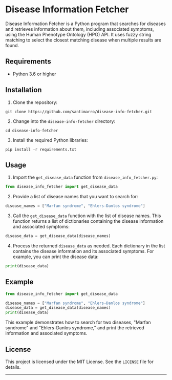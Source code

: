 # Disease Information Fetcher

Disease Information Fetcher is a Python program that searches for diseases and retrieves information about them, including associated symptoms, using the Human Phenotype Ontology (HPO) API. It uses fuzzy string matching to select the closest matching disease when multiple results are found.

## Requirements

- Python 3.6 or higher

## Installation

1. Clone the repository:

```
git clone https://github.com/santimarro/disease-info-fetcher.git
```

2. Change into the `disease-info-fetcher` directory:

```
cd disease-info-fetcher
```

3. Install the required Python libraries:

```
pip install -r requirements.txt
```

## Usage

1. Import the `get_disease_data` function from `disease_info_fetcher.py`:

```python
from disease_info_fetcher import get_disease_data
```

2. Provide a list of disease names that you want to search for:

```python
disease_names = ["Marfan syndrome", "Ehlers-Danlos syndrome"]
```

3. Call the `get_disease_data` function with the list of disease names. This function returns a list of dictionaries containing the disease information and associated symptoms:

```python
disease_data = get_disease_data(disease_names)
```

4. Process the returned `disease_data` as needed. Each dictionary in the list contains the disease information and its associated symptoms. For example, you can print the disease data:

```python
print(disease_data)
```

## Example

```python
from disease_info_fetcher import get_disease_data

disease_names = ["Marfan syndrome", "Ehlers-Danlos syndrome"]
disease_data = get_disease_data(disease_names)
print(disease_data)
```

This example demonstrates how to search for two diseases, "Marfan syndrome" and "Ehlers-Danlos syndrome," and print the retrieved information and associated symptoms.

## License

This project is licensed under the MIT License. See the `LICENSE` file for details.

---
